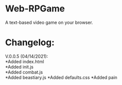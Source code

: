 # Web-RPGame
A text-based video game on your browser.  

# Changelog: 
V.0.0.5 (04/14/2021):  
	*Added index.html  
	*Added init.js  
	*Added combat.js  
	*Added beastiary.js
	*Added defaults.css
	*Added pain